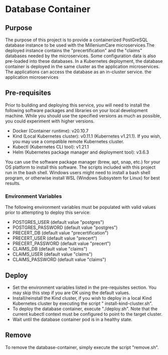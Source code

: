 # Database Container

## Purpose

The purpose of this project is to provide a containerized PostGreSQL database instance to be used with the MilleniumCare
microservices.The deployed instance contains the "precertification" and the "claims" databases needed by the
microservices. Some configuration data is also pre-loaded into these databases. In a Kubernetes deployment, the database
container is deployed in the same cluster as the application microservices. The applications can access the database as
an in-cluster service. the application microservices

## Pre-requisites

Prior to building and deploying this service, you will need to install the following software packages and libraries on
your local development machine. While you should use the specified versions as much as possible, you could experiment
with higher versions.

* Docker (Container runtime): v20.10.7
* Kind (Local Kubernetes cluster): v0.11.1 (Kubernetes v1.21.1). If you wish, you may use a compatible remote Kubernetes
  cluster.
* Kubectl (Kubernetes CLI tool): v1.21.1
* Helm (Kubernetes package manager and deployment tool): v3.6.3

You can use the software package manager (brew, apt, snap, etc.) for your OS platform to install this software. The
scripts included with this project run in the bash shell. Windows users might need to install a bash shell program, or
otherwise install WSL (Windows Subsystem for Linux) for best results.

### Environment Variables

The following environment variables must be populated with valid values prior to attempting to deploy this service:

* POSTGRES_USER (default value "postgres")
* POSTGRES_PASSWORD (default value "postgres")
* PRECERT_DB (default value "precertification")
* PRECERT_USER (default value "precert")
* PRECERT_PASSWORD (default value "precert")
* CLAIMS_DB (default value "claims")
* CLAIMS_USER (default value "claims")
* CLAIMS_PASSWORD (default value "claims")

## Deploy

* Set the environment variables listed in the pre-requisites section. You may skip this step if you are OK using the
  default values.
* Install/reinstall the Kind cluster, if you wish to deploy in a local Kind Kubernetes cluster by executing the script "
  install-kind-cluster.sh".
* To deploy the database container, execute "./deploy.sh". Note that the current
  kubectl context must be configured to point to the target cluster.
* Wait until the database container pod is in a healthy state.

## Remove

To remove the database-container, simply execute the script "remove.sh".